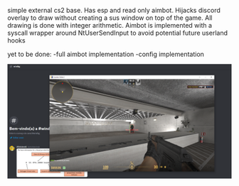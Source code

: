 simple external cs2 base. Has esp and read only aimbot. Hijacks discord overlay to draw without creating a sus window on top of the game.
All drawing is done with integer arithmetic. Aimbot is implemented with a syscall wrapper around NtUserSendInput to avoid potential future
userland hooks

yet to be done:
-full aimbot implementation
-config implementation

![alt text](https://github.com/d0stoievskiii/cs2-external-base/blob/master/Untitled.png?raw=true)
